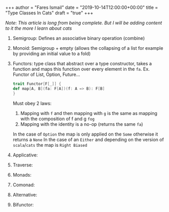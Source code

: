 +++
author = "Fares Ismail"
date = "2019-10-14T12:00:00+00:00"
title = "Type Classes In Cats"
draft = "true"
+++

_Note_: _This article is long from being complete. But I will be adding content to it the more I learn about cats_

1. Semigroup: Defines an associative binary operation (combine)

2. Monoid: Semigroup + empty (allows the collapsing of a list for example by providing an initial value to a fold)

3. Functors: type class that abstract over a type constructor, takes a function and maps this function over every element in the `fa`.
            Ex. Functor of List, Option, Future...

    ```scala
    trait Functor[F[_]] {
    def map[A, B](fa: F[A])(f: A => B): F[B]
    }
    ```

    Must obey 2 laws:

    1. Mapping with `f` and then mapping with `g` is the same as mapping with the composition of f and g `fog`
    2. Mapping with the identity is a no-op (returns the same `fa`)

    In the case of `Option` the map is only applied on the `Some` otherwise it returns a `None`
    In the case of an `Either` and depending on the version of `scala`/`cats` the map is `Right Biased`

4. Applicative:

5. Traverse:

6. Monads:

7. Comonad:

8. Alternative:

9. Bifunctor:
